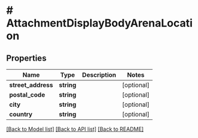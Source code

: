 # # AttachmentDisplayBodyArenaLocation

## Properties

Name | Type | Description | Notes
------------ | ------------- | ------------- | -------------
**street_address** | **string** |  | [optional]
**postal_code** | **string** |  | [optional]
**city** | **string** |  | [optional]
**country** | **string** |  | [optional]

[[Back to Model list]](../../README.md#models) [[Back to API list]](../../README.md#endpoints) [[Back to README]](../../README.md)
